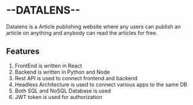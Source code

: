 # --DATALENS--
Datalens is a Article publishing website where any users can publish an article on anything and anybody can read the articles for free.


## Features
1. FrontEnd is written in React
2. Backend is written in Python and Node
3. Rest API is used to connect frontend and backend
4. Headless Architecture is used to connect various apps to the same DB
4. Both SQL and NoSQL Database is used
5. JWT token is used for authorization


